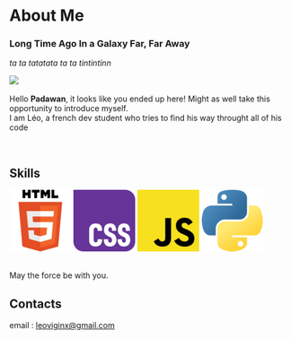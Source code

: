 # About Me
### Long Time Ago In a Galaxy Far, Far Away
*ta ta tatatata ta ta tintintinn*
<br>

<img src="img/gif2.gif" width="1000">


Hello **Padawan**, it looks like you ended up here! Might as well take this opportunity to introduce myself.
<br> I am Léo, a french dev student who tries to find his way throught all of his code </p>
<br>

## Skills
<img src="img/html.png" width="110"> <img src="img/css.png" width="110"> <img src="img/js.png" width="110"> <img src="img/py.png" width="110">

<br>
May the force be with you.

## Contacts
email : leoviginx@gmail.com

